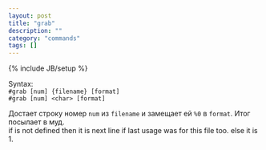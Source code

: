 ```yaml
---
layout: post
title: "grab"
description: ""
category: "commands"
tags: []
---
```

{% include JB/setup %}

Syntax:  
`#grab [num] {filename} [format]`  
`#grab [num] <char> [format]` 

Достает строку номер `num` из `filename` и замещает ей `%0` в `format`. Итог посылает в муд.   
if <num> is not defined then it is next line if last usage was for this file too. else it is 1.
